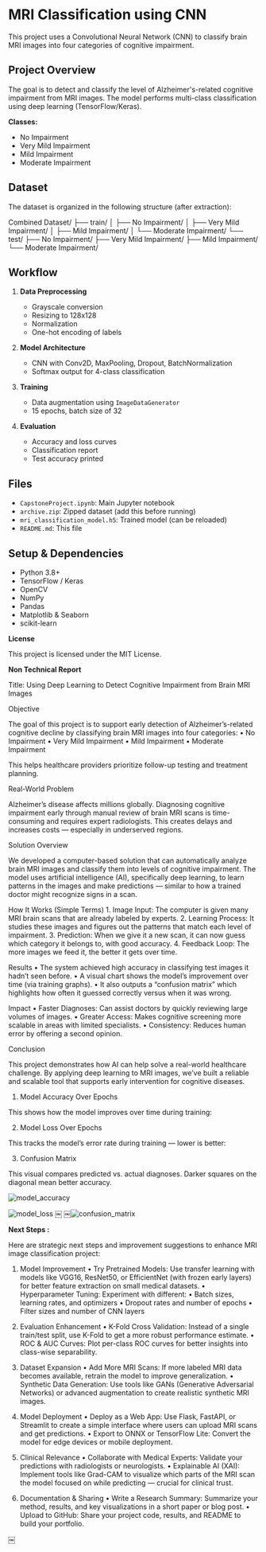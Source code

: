 # MRI Classification using CNN

This project uses a Convolutional Neural Network (CNN) to classify brain MRI images into four categories of cognitive impairment.

## Project Overview

The goal is to detect and classify the level of Alzheimer's-related cognitive impairment from MRI images. The model performs multi-class classification using deep learning (TensorFlow/Keras).

**Classes:**
- No Impairment
- Very Mild Impairment
- Mild Impairment
- Moderate Impairment

## Dataset

The dataset is organized in the following structure (after extraction):

Combined Dataset/
├── train/
│   ├── No Impairment/
│   ├── Very Mild Impairment/
│   ├── Mild Impairment/
│   └── Moderate Impairment/
└── test/
├── No Impairment/
├── Very Mild Impairment/
├── Mild Impairment/
└── Moderate Impairment/

## Workflow

1. **Data Preprocessing**
   - Grayscale conversion
   - Resizing to 128x128
   - Normalization
   - One-hot encoding of labels

2. **Model Architecture**
   - CNN with Conv2D, MaxPooling, Dropout, BatchNormalization
   - Softmax output for 4-class classification

3. **Training**
   - Data augmentation using `ImageDataGenerator`
   - 15 epochs, batch size of 32

4. **Evaluation**
   - Accuracy and loss curves
   - Classification report
   - Test accuracy printed

## Files

- `CapstoneProject.ipynb`: Main Jupyter notebook
- `archive.zip`: Zipped dataset (add this before running)
- `mri_classification_model.h5`: Trained model (can be reloaded)
- `README.md`: This file

## Setup & Dependencies

- Python 3.8+
- TensorFlow / Keras
- OpenCV
- NumPy
- Pandas
- Matplotlib & Seaborn
- scikit-learn

**License**

This project is licensed under the MIT License.


**Non Technical Report**


Title: Using Deep Learning to Detect Cognitive Impairment from Brain MRI Images


Objective

The goal of this project is to support early detection of Alzheimer’s-related cognitive decline by classifying brain MRI images into four categories:
	•	No Impairment
	•	Very Mild Impairment
	•	Mild Impairment
	•	Moderate Impairment

This helps healthcare providers prioritize follow-up testing and treatment planning.



Real-World Problem

Alzheimer’s disease affects millions globally. Diagnosing cognitive impairment early through manual review of brain MRI scans is time-consuming and requires expert radiologists. This creates delays and increases costs — especially in underserved regions.


Solution Overview

We developed a computer-based solution that can automatically analyze brain MRI images and classify them into levels of cognitive impairment. The model uses artificial intelligence (AI), specifically deep learning, to learn patterns in the images and make predictions — similar to how a trained doctor might recognize signs in a scan.


How It Works (Simple Terms)
	1.	Image Input: The computer is given many MRI brain scans that are already labeled by experts.
	2.	Learning Process: It studies these images and figures out the patterns that match each level of impairment.
	3.	Prediction: When we give it a new scan, it can now guess which category it belongs to, with good accuracy.
	4.	Feedback Loop: The more images we feed it, the better it gets over time.



Results
	•	The system achieved high accuracy in classifying test images it hadn’t seen before.
	•	A visual chart shows the model’s improvement over time (via training graphs).
	•	It also outputs a “confusion matrix” which highlights how often it guessed correctly versus when it was wrong.



Impact
	•	Faster Diagnoses: Can assist doctors by quickly reviewing large volumes of images.
	•	Greater Access: Makes cognitive screening more scalable in areas with limited specialists.
	•	Consistency: Reduces human error by offering a second opinion.



Conclusion

This project demonstrates how AI can help solve a real-world healthcare challenge. By applying deep learning to MRI images, we’ve built a reliable and scalable tool that supports early intervention for cognitive diseases.



1. Model Accuracy Over Epochs

This shows how the model improves over time during training:



2. Model Loss Over Epochs

This tracks the model’s error rate during training — lower is better:



3. Confusion Matrix

This visual compares predicted vs. actual diagnoses. Darker squares on the diagonal mean better accuracy.


![model_accuracy](https://github.com/user-attachments/assets/6e31b180-3c3b-4ece-9686-674844554eff)

![model_loss](https://github.com/user-attachments/assets/6e7268ef-ae76-46ee-b93d-71e873b3d77b)
￼
￼![confusion_matrix](https://github.com/user-attachments/assets/213ffe22-830c-46ed-a7a5-90f381ff7218)


**Next Steps :**

Here are strategic next steps and improvement suggestions to enhance MRI image classification project:


1. Model Improvement
	•	Try Pretrained Models: Use transfer learning with models like VGG16, ResNet50, or EfficientNet (with frozen early layers) for better feature extraction on small medical datasets.
	•	Hyperparameter Tuning: Experiment with different:
	•	Batch sizes, learning rates, and optimizers
	•	Dropout rates and number of epochs
	•	Filter sizes and number of CNN layers


2. Evaluation Enhancement
	•	K-Fold Cross Validation: Instead of a single train/test split, use K-Fold to get a more robust performance estimate.
	•	ROC & AUC Curves: Plot per-class ROC curves for better insights into class-wise separability.


3. Dataset Expansion
	•	Add More MRI Scans: If more labeled MRI data becomes available, retrain the model to improve generalization.
	•	Synthetic Data Generation: Use tools like GANs (Generative Adversarial Networks) or advanced augmentation to create realistic synthetic MRI images.


4. Model Deployment
	•	Deploy as a Web App: Use Flask, FastAPI, or Streamlit to create a simple interface where users can upload MRI scans and get predictions.
	•	Export to ONNX or TensorFlow Lite: Convert the model for edge devices or mobile deployment.


5. Clinical Relevance
	•	Collaborate with Medical Experts: Validate your predictions with radiologists or neurologists.
	•	Explainable AI (XAI): Implement tools like Grad-CAM to visualize which parts of the MRI scan the model focused on while predicting — crucial for clinical trust.


6. Documentation & Sharing
	•	Write a Research Summary: Summarize your method, results, and key visualizations in a short paper or blog post.
	•	Upload to GitHub: Share your project code, results, and README to build your portfolio.






￼

